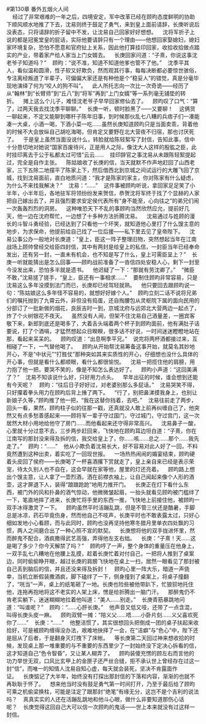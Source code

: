#第130章 番外五烟火人间<br />    经过了非常艰难的一年之后，四境安定，军中改革已经在顾昀态度鲜明的协助下顺风顺水地推了下去，沈易则终于鼓足了勇气，来到皇上面前请辞，长庚听说后没表态，只将请辞的折子留中不发，让沈易自己回家好好想想。    沈将军折子上说的都是冠冕堂皇的屁话，实际他要请辞只有一个理由——他想回家娶媳妇，媳妇家环境复杂，恐怕不愿意和官府扯上关系，因此他打算挂印回家，收拾收拾做点踏实的产业，带着家产给人家当上门女婿去。    长庚回家问道：“子熹，你说这事沈老爷子知道吗？”    顾昀：“说不准，知道不知道他爹也管不了他。”    沈季平其人，看似温和圆滑，性子软又好欺负，然而观其行事，每每决断都必要惊世骇俗，专注离经叛道了半辈子，可偏偏大家还是有种他是个“稳妥人”的错觉，真是分毫毕现地演绎了何为“咬人的狗不叫”。    此人所托志向一次比一次奇诡——经历了从“翰林”到“长臂师”到“丘八”到“将军”再到“上门女婿”等一系列毫无铺垫的转折。    摊上这么个儿子，难怪沈老爷子早早回家修仙去了。    顾昀叹了口气：“算了，过两天我去找沈季平聊聊。”    长庚一听，顿时脸黑了——又要聊！    这俩货一聊起来，不定又能聊到哪杆子陈年旧事，到时候那伙乱七八糟的兵痞子们一凑能凑一大桌，小酒一喝，下酒小菜一吃……虽然长庚知道顾昀只是当面卖乖，背着他的时候不大会放纵自己胡吃海喝，但肯定又要野在北大营夜不归宿，那也讨厌死了。    于是皇上虽然当面没说什么，转脸就给陈轻絮写了封信，告知此事，信中十分恳切地对她说“国家百废待兴，正是用人之际，像沈大人这样的股肱之臣，此时挂印离去于公于私都太过可惜”云云……    挂印辞官之事沈易从未跟陈轻絮提起过，完全是自作主张。    陈姑娘收了长庚的信，当天就默不作声地赶回了山西老家，三下五除二地摆平了陈家上下，然后借西北到京城之间试运行的大雕飞回了京城，找到沈易面前，直白地质问道：“我才是陈家的家主，你对陈家有什么疑虑，为什么不来找我解决？”    沈易：“……”    这件事被顾昀听说，拿回家足足笑了小半年，小半年后，各地驻军将领纷纷发来贺信，恭贺沈将军终于找了个显赫的人家把自己嫁出去了，并且强烈要求安定侯代表所有“身不能至，心向往之”的弟兄们闹一次轰轰烈烈的洞房。    这种唯恐天下不乱的事顾昀当然欣然应允，提前好几天，他一边在沈府帮忙，一边想了十多种方法折腾沈易。    沈易通过与姓顾的漫长的斗智斗勇经验，已经达到了只看他一个坏笑，就知道他心里打了什么馊主意的地步，为求保命，他提前给自己找了一位后援——私下里去见了皇帝陛下。    沈易公事公办一般地对长庚道：“皇上，臣这一阵子整理旧物，突然想起当年在江南战场上顾帅曾经交给臣四封信，其中有两封是给皇上的私信，一封臣当年已经奉命发出，还有另一封，一直未有机会，也不知是写了什么，皇上可需臣呈上？”    长庚一听就能猜出是怎么回事——顾昀战前准备了一沓信四处安稳人心，剩下一封至今没发出来，恐怕多半就是遗书。    他迟疑了一下：“那就有劳沈卿了。”    “微臣不敢，”沈易搓了搓手，“皇上，臣还有一事相求……”    要制住顾昀非常容易，只是沈易这么多年没摸到法门而已，长庚却已经驾轻就熟。    他只要回去跟顾昀说一句：“陈姑娘这么多年怪不容易的，就想好好嫁个人。”    顾昀立刻二话不说将兄弟们的嘱托抛到了九霄云外，非但没有捣蛋，还自掏腰包从灵枢院下属的面向民用的分部订了一批新做的烟花，良辰吉时一到，京城沈府与远郊北大营两边一起点了，炸了个火树银花不夜天。    虽然没有人闹，但架不住沈易自己酒量差，一圈宾客敬下来，新郎到底还是喝多了，大着舌头端着两个杯子到顾昀面前，他有满肚子话要说，打了个酒嗝，才猛然想起众目睽睽，很多话不好说，一时间迷迷瞪瞪地站在那，看起来呆呆的。    顾昀叹道：“出息啊季平兄。”    说完将两杯酒都接过来，互相碰了一下，一气替他喝了。    顾昀从开始帮沈易筹备这事开始，就莫名其妙地开心，不是“中状元”“打胜仗”那种突如其来实质性的开心，仔细想也没什么具体的开心事，但就是看什么都顺眼，看什么都很愉悦。    沈易一把揽住他的肩膀，用力抱了他一把，要哭不笑的，像是不知怎么表达好了。    顾昀小声道：“这回美满了？”    沈易不知该说什么好，只好用力点头。    早年出征的时候，谁会想到还能有今天呢？    顾昀：“往后日子好好过，对老婆别那么多屁话。”    沈易哭笑不得，只好攥着拳头用力在顾昀后背上捶了两下。    “行了，别把鼻涕摸我身上，也别让新娘子久等，”顾昀推了他一把，“我在这替你挡着，去吧。”    沈易往前走了两步，回头一看，果然，顾昀柱子似的往那一戳，还真就没人敢上前再纠缠自己了，他突然又有点多愁善感起来——顾将军一辈子守过国门，守过城门，守过宫门，这一次居然大材小用地给他守了房门……而他看起来还守得非常高兴。    沈易鼻子一酸，心里就十分过意不去，三步两步赶回来，飞快地在顾昀耳边坦白道：“子熹，你在江南写的那封没来得及拆的信，我交给皇上了，你……咳……总之……那个……我先走了。”    顾昀：“……”    他从小欺负着沈易长大，好不容易对此人好了一回，不料竟然遭到这种出卖，着实吃了一回现世报。    一场热热闹闹的婚宴结束，顾昀硬着头皮回了侯府——长庚喝了一杯喜酒撂下赏就走了，皇上亲自来已经是表示荣宠，待太久别人也不自在，这会早就在家等他，屋里的灯还亮着。    顾昀路上想出个馊主意，让人拿了一壶烈酒，洒在前襟衣袖上，让自己闻起来像个人形的酒壶，这才屏退下人，装得“踉踉跄跄”地用力推开门。    长庚正在灯下看什么东西，被门外的风和扑鼻的酒气惊动，他微微皱起眉，一抬头就看见顾昀被门槛绊了一下，笔直地摔了进来，长庚忙将手里的东西一推，飞快地上前接住他，被顾昀一双手冰得激灵了一下。    顾昀虽然平时活蹦乱跳，但是不管三伏还是酷暑，手脚总是冰凉，药石毕竟伤身，然而他自己不吱声，长庚平时也不敢表露太过，只好心细如发地小心看顾，而与此同时，顾昀也没再坚持他寒冬腊月里单衣四处飘的习惯，两人之间磨合出了一种心照不宣的默契。    长庚想将他的双手拢进怀里，然而醉鬼不配合，酒疯撒得武艺高强，弄得他左支右绌。    长庚：“子熹！天……这是喝了多少？你今天解禁了吗？”    顾昀哼了一声，整个身体的重量压在他身上，一双手乱七八糟地在他腰上乱摸，趁着长庚忙着对付自己，一把将人推到了桌案边，同时偷偷睁开眼，越过长庚的肩膀飞快地在桌上一扫，居然一眼看见了那封被自己丢到脑后的信，并且还没来得及拆封！    顾昀心里一阵大乐，暗道一声侥幸，当机立断假装撒酒疯，脚下磕绊了一下，侧身撞到了桌案上，将桌子撞翻了，“咣当”一声，桌上的纸笔砸了一地。长庚也险些被他带趴下，忙狼狈地托住他，连拖再抱地将这不老实的人架上床，愣是给折腾出一脑门汗。    那醉鬼仍不肯老实躺下，迷迷糊糊地拉着他叫道：“美人……别走。”    长庚青筋暴跳地问道：“叫谁呢？”    顾昀：“……心肝长庚。”    他声音又低又哑，还带了一点含混，叫得长庚头皮一麻。    顾昀双臂一摊：“陪义父……唔……小卧片刻……义父喜欢死你了……”    长庚：“……”    他整洁惯了，其实很想回头把倒成一团的桌子扶起来收拾好，可是被顾昀缠得没办法，艰难地抉择了一会，在“洁癖”与“色心”中，陛下还是屈从了后者，于是翻身灭灯拽下了床帐。    等长庚第二天回过神来想收拾的时候，发现桌上那一堆重要的与不重要的东西里少了一封始终没下定决心拆看的信，这才知道自己“色令智昏”，又让某人糊弄了。    顾昀装傻充愣的顾左右而言他的功力举世无双，口风比玄甲上的金匣子还严丝合缝，拒不承认世上曾经存在过这一封“信”，而唯一的知情人沈易自知心虚，每天就会装死，坚决不肯露面作证。    长庚惦记了大半年，始终没有打探出那封信的下落和内容，渐渐的也就不再耿耿于怀了。    想来他当时没有鼓足勇气第一时间打开，乃至于最后给了顾昀可乘之机偷梁换柱，可能是注定了跟那封“绝笔”有缘无分，这岂不是个吉利的说法吗？    真真实实的人还在活蹦乱跳地和他斗心眼，做什么非要知道那伤心话呢？    长庚觉得这回自己大可以信一次顾昀的鬼话——世上本来就没有过这样一封信。